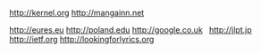 http://kernel.org http://mangainn.net 

http://eures.eu http://poland.edu http://google.co.uk
 
http://jlpt.jp http://ietf.org http://lookingforlyrics.org

